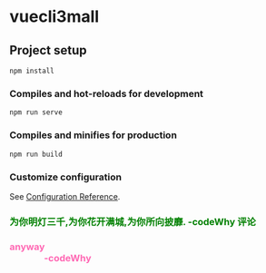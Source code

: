 # vuecli3mall

## Project setup
```
npm install
```

### Compiles and hot-reloads for development
```
npm run serve
```

### Compiles and minifies for production
```
npm run build
```

### Customize configuration
See [Configuration Reference](https://cli.vuejs.org/config/).

### <font color="green">为你明灯三千,为你花开满城,为你所向披靡.  -codeWhy 评论  <font>
### <font color="hotpink">anyway  <br> &emsp; &emsp; &emsp; -codeWhy <font>
